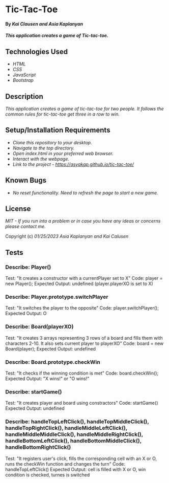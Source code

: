 # Tic-Tac-Toe

#### By _**Kai Clausen and Asia Kaplanyan**_

#### _This application creates a game of Tic-tac-toe._

## Technologies Used

* _HTML_
* _CSS_
* _JavaScript_
* _Bootstrap_

## Description

_This application creates a game of tic-tac-toe for two people. It follows the common rules for tic-tac-toe get three in a row to win._


## Setup/Installation Requirements

* _Clone this repository to your desktop._
* _Navigate to the top directory._
* _Open index.html in your preferred web browser._
* _Interact with the webpage._
* _Link to the project - https://asyakap.github.io/tic-tac-toe/_


## Known Bugs

* _No reset functionality. Need to refresh the page to start a new game._


## License

_MIT - If you run into a problem or in case you have any ideas or concerns please contact me._

Copyright (c) _01/25/2023_ _Asia Kaplanyan and Kai Calusen_

## Tests

### Describe: Player()

Test: "It creates a constructor with a currentPlayer set to X"
Code: player = new Player();
Expected Output: undefined (player.playerXO is set to X)


### Describe: Player.prototype.switchPlayer

Test: "It switches the player to the opposite"
Code: player.switchPlayer();
Expected Output: O

### Describe: Board(playerXO)

Test: "It creates 3 arrays representing 3 rows of a board and fills them with characters 2-10. It also sets current player to playerXO"
Code: board = new Board(player);
Expected Output: undefined

### Describe: Board.prototype.checkWin

Test: "It checks if the winning condition is met"
Code: board.checkWin();
Expected Output: "X wins!" or "O wins!"

### Describe: startGame()

Test: "It creates player and board using constractors"
Code: startGame()
Expected Output: undefined

### Describe: handleTopLeftClick(), handleTopMiddleClick(), handleTopRightClick(), handleMiddleLeftClick(), handleMiddleMiddleClick(), handleMiddleRightClick(), handleBottomLeftClick(), handleBottomMiddleClick(), handleBottomRightClick() 

Test: "It registers user's click, fills the corresponding cell with an X or O, runs the checkWin function and changes the turn"
Code: handleTopLeftClick()
Expected Output: cell is filled with X or O, win condition is checked, turnes is switched


